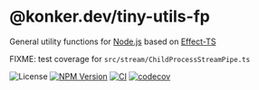 # @konker.dev/tiny-utils-fp

General utility functions for [Node.js](https://nodejs.org/) based on [Effect-TS](https://www.effect.website/)

FIXME: test coverage for `src/stream/ChildProcessStreamPipe.ts`

![License](https://img.shields.io/github/license/konkerdotdev/node-ts-fp-boilerplate)
[![NPM Version](https://img.shields.io/npm/v/%40konker.dev%2Ftiny-utils-fp)](https://www.npmjs.com/package/@konker.dev/tiny-utils-fp)
[![CI](https://github.com/konkerdotdev/tiny-utils-fp/actions/workflows/ci.yml/badge.svg)](https://github.com/konkerdotdev/tiny-utils-fp/actions/workflows/ci.yml)
[![codecov](https://codecov.io/gh/konkerdotdev/tiny-utils-fp/graph/badge.svg?token=W3BFLXCWTH)](https://codecov.io/gh/konkerdotdev/tiny-utils-fp)
